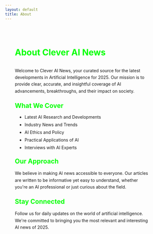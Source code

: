```yaml
---
layout: default
title: About
---
```


<div class="about-content">
  <h1>About Clever AI News</h1>
  
  <p>Welcome to Clever AI News, your curated source for the latest developments in Artificial Intelligence for 2025. Our mission is to provide clear, accurate, and insightful coverage of AI advancements, breakthroughs, and their impact on society.</p>

  <h2>What We Cover</h2>
  <ul>
    <li>Latest AI Research and Developments</li>
    <li>Industry News and Trends</li>
    <li>AI Ethics and Policy</li>
    <li>Practical Applications of AI</li>
    <li>Interviews with AI Experts</li>
  </ul>

  <h2>Our Approach</h2>
  <p>We believe in making AI news accessible to everyone. Our articles are written to be informative yet easy to understand, whether you're an AI professional or just curious about the field.</p>

  <h2>Stay Connected</h2>
  <p>Follow us for daily updates on the world of artificial intelligence. We're committed to bringing you the most relevant and interesting AI news of 2025.</p>
</div>

<style>
.about-content {
  max-width: 800px;
  margin: 0 auto;
  padding: 2rem;
}

.about-content h1 {
  color: #00ff00;
  margin-bottom: 2rem;
}

.about-content h2 {
  color: #00ff00;
  margin: 1.5rem 0 1rem;
}

.about-content p {
  margin-bottom: 1.5rem;
  line-height: 1.6;
}

.about-content ul {
  margin-bottom: 1.5rem;
  padding-left: 2rem;
}

.about-content li {
  margin-bottom: 0.5rem;
}
</style> 